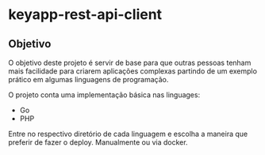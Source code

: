 # keyapp-rest-api-client

## Objetivo

O objetivo deste projeto é servir de base para que outras pessoas tenham mais facilidade para criarem aplicações complexas partindo de um exemplo prático em algumas linguagens de programação.

O projeto conta uma implementação básica nas linguages:

- Go
- PHP

Entre no respectivo diretório de cada linguagem e escolha a maneira que preferir de fazer o deploy. Manualmente ou via docker.
